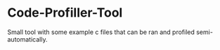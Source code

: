 # Code-Profiller-Tool
Small tool with some example c files that can be ran and profiled semi-automatically.
